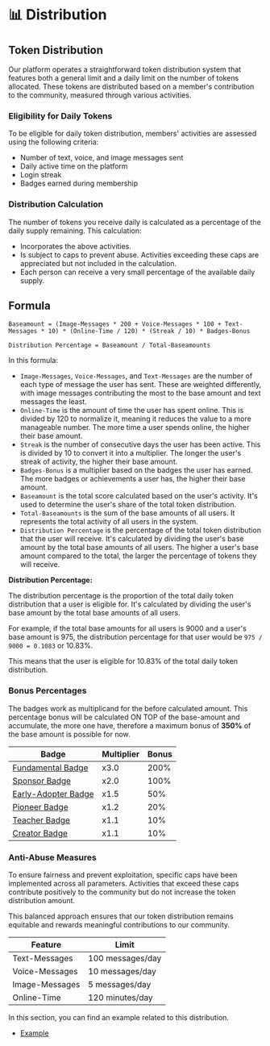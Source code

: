 # 📊 Distribution

## Token Distribution

Our platform operates a straightforward token distribution system that features both a general limit and a daily limit on the number of tokens allocated. These tokens are distributed based on a member's contribution to the community, measured through various activities.

### Eligibility for Daily Tokens

To be eligible for daily token distribution, members' activities are assessed using the following criteria:

* Number of text, voice, and image messages sent
* Daily active time on the platform
* Login streak
* Badges earned during membership

### Distribution Calculation

The number of tokens you receive daily is calculated as a percentage of the daily supply remaining. This calculation:

* Incorporates the above activities.
* Is subject to caps to prevent abuse. Activities exceeding these caps are appreciated but not included in the calculation.
* Each person can receive a very small percentage of the available daily supply.

## Formula

`Baseamount = (Image-Messages * 200 + Voice-Messages * 100 + Text-Messages * 10) * (Online-Time / 120) * (Streak / 10) * Badges-Bonus`

`Distribution Percentage = Baseamount / Total-Baseamounts`

In this formula:

* `Image-Messages`, `Voice-Messages`, and `Text-Messages` are the number of each type of message the user has sent. These are weighted differently, with image messages contributing the most to the base amount and text messages the least.
* `Online-Time` is the amount of time the user has spent online. This is divided by 120 to normalize it, meaning it reduces the value to a more manageable number. The more time a user spends online, the higher their base amount.
* `Streak` is the number of consecutive days the user has been active. This is divided by 10 to convert it into a multiplier. The longer the user's streak of activity, the higher their base amount.
* `Badges-Bonus` is a multiplier based on the badges the user has earned. The more badges or achievements a user has, the higher their base amount.
* `Baseamount` is the total score calculated based on the user's activity. It's used to determine the user's share of the total token distribution.
* `Total-Baseamounts` is the sum of the base amounts of all users. It represents the total activity of all users in the system.
* `Distribution Percentage` is the percentage of the total token distribution that the user will receive. It's calculated by dividing the user's base amount by the total base amounts of all users. The higher a user's base amount compared to the total, the larger the percentage of tokens they will receive.

**Distribution Percentage:**

The distribution percentage is the proportion of the total daily token distribution that a user is eligible for. It's calculated by dividing the user's base amount by the total base amounts of all users.

For example, if the total base amounts for all users is 9000 and a user's base amount is 975, the distribution percentage for that user would be `975 / 9000 = 0.1083` or 10.83%.

This means that the user is eligible for 10.83% of the total daily token distribution.

### Bonus Percentages

The badges work as multiplicand for the before calculated amount. This percentage bonus will be calculated ON TOP of the base-amount and accumulate, the more one have, therefore a maximum bonus of **350%** of the base amount is possible for now.

| Badge                                                              | Multiplier | Bonus |
| ------------------------------------------------------------------ | ---------- | ----- |
| [Fundamental Badge](../../welcome/badges.md#fundamental-badge)     | x3.0       | 200%  |
| [Sponsor Badge](../../welcome/badges.md#sponsor-badge)             | x2.0       | 100%  |
| [Early-Adopter Badge](../../welcome/badges.md#early-adopter-badge) | x1.5       | 50%   |
| [Pioneer Badge](../../welcome/badges.md#pioneer-badge)             | x1.2       | 20%   |
| [Teacher Badge](../../welcome/badges.md#teacher-badge)             | x1.1       | 10%   |
| [Creator Badge](../../welcome/badges.md#creator-badge)             | x1.1       | 10%   |

### Anti-Abuse Measures

To ensure fairness and prevent exploitation, specific caps have been implemented across all parameters. Activities that exceed these caps contribute positively to the community but do not increase the token distribution amount.

This balanced approach ensures that our token distribution remains equitable and rewards meaningful contributions to our community.

| Feature        | Limit            |
| -------------- | ---------------- |
| Text-Messages  | 100 messages/day |
| Voice-Messages | 10 messages/day  |
| Image-Messages | 5 messages/day   |
| Online-Time    | 120 minutes/day  |

In this section, you can find an example related to this distribution.

* [Example](example.md)

